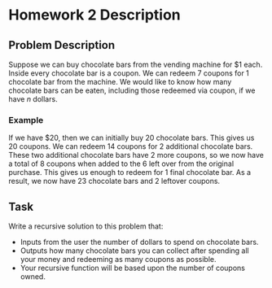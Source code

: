 # Homework 2 Description

## Problem Description
Suppose we can buy chocolate bars from the vending machine for $1 each. Inside every chocolate bar is a coupon. We can redeem 7 coupons for 1 chocolate bar from the machine. We would like to know how many chocolate bars can be eaten, including those redeemed via coupon, if we have *n* dollars.

### Example
If we have $20, then we can initially buy 20 chocolate bars. This gives us 20 coupons. We can redeem 14 coupons for 2 additional chocolate bars. These two additional chocolate bars have 2 more coupons, so we now have a total of 8 coupons when added to the 6 left over from the original purchase. This gives us enough to redeem for 1 final chocolate bar. As a result, we now have 23 chocolate bars and 2 leftover coupons.

## Task
Write a recursive solution to this problem that:
- Inputs from the user the number of dollars to spend on chocolate bars.
- Outputs how many chocolate bars you can collect after spending all your money and redeeming as many coupons as possible.
- Your recursive function will be based upon the number of coupons owned.
